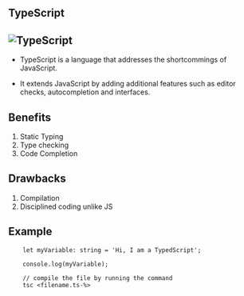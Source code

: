 TypeScript
------------------------------------

![TypeScript](https://th.bing.com/th/id/OIP.7cwsgCBxqiMI9hKRj7emwAHaEK?rs=1&pid=ImgDetMain)
--------------------------------

- TypeScript is a language that addresses the shortcommings of JavaScript.

- It extends JavaScript by adding additional features such as editor checks, autocompletion and interfaces.


Benefits
---------
1. Static Typing
2. Type checking
3. Code Completion

Drawbacks
----------
1. Compilation
2. Disciplined coding unlike JS


Example
-----------

        let myVariable: string = 'Hi, I am a TypedScript';

        console.log(myVariable);

        // compile the file by running the command
        tsc <filename.ts-%>